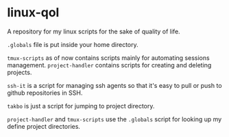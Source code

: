 # linux-qol

A repository for my linux scripts for the sake of quality of life.

`.globals` file is put inside your home directory.

`tmux-scripts` as of now contains scripts mainly for automating sessions management.
`project-handler` contains scripts for creating and deleting projects.

`ssh-it` is a script for managing ssh agents so that it's easy to pull or push to 
github repositories in SSH.

`takbo` is just a script for jumping to project directory.

`project-handler` and `tmux-scripts` use the `.globals` script for looking up my define 
project directories.

